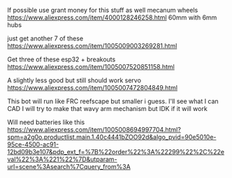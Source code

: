 If possible use grant money for this stuff as well
mecanum wheels
https://www.aliexpress.com/item/4000128246258.html
60mm with 6mm hubs

just get another 7 of these
https://www.aliexpress.com/item/1005009003269281.html

Get three of these esp32 + breakouts
https://www.aliexpress.com/item/1005007520851158.html

A slightly less good but still should work servo
https://www.aliexpress.com/item/1005007472804849.html

This bot will run like FRC reefscape but smaller i guess. I'll see what I can CAD
I will try to make that wavy arm mechanism but IDK if it will work

Will need batteries like this
https://www.aliexpress.com/item/1005008694997704.html?spm=a2g0o.productlist.main.1.40c4441bZOO92d&algo_pvid=90e5010e-95ce-4500-ac91-12bd09b3e107&pdp_ext_f=%7B%22order%22%3A%22299%22%2C%22eval%22%3A%221%22%7D&utparam-url=scene%3Asearch%7Cquery_from%3A